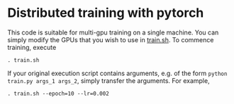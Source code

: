 # Distributed training with pytorch

This code is suitable for multi-gpu training on a single machine. You can simply modify the GPUs that you wish to use in [train.sh](./train.sh#L3). To commence training, execute
```
. train.sh
```

If your original execution script contains arguments, e.g. of the form `python train.py args_1 args_2`, simply transfer the arguments. For example,
```
. train.sh --epoch=10 --lr=0.002
```

